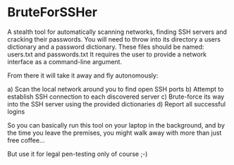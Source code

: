 # BruteForSSHer
A stealth tool for automatically scanning networks, finding SSH servers and cracking their passwords.
You will need to throw into its directory a users dictionary and a password dictionary.
These files should be named: users.txt and passwords.txt
It requires the user to provide a network interface as a command-line argument.

From there it will take it away and fly autonomously:

a) Scan the local network around you to find open SSH ports
b) Attempt to establish SSH connection to each discovered server
c) Brute-force its way into the SSH server using the provided dictionaries
d) Report all successful logins

So you can basically run this tool on your laptop in the background, and by the time you leave the premises, 
you might walk away with more than just free coffee...

But use it for legal pen-testing only of course ;-)
